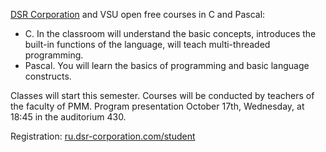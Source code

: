 [DSR Corporation](https://vk.com/dsr) and VSU open free courses in C and Pascal:

*   C. In the classroom will understand the basic concepts, introduces the built-in functions of the language, will teach multi-threaded programming.
*   Pascal. You will learn the basics of programming and basic language constructs.

Classes will start this semester. Courses will be conducted by teachers of the faculty of PMM. Program presentation October 17th, Wednesday, at 18:45 in the auditorium 430.

Registration: [ru.dsr-corporation.com/student](http://ru.dsr-corporation.com/student)